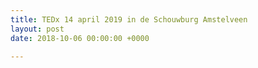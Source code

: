 ```yaml
---
title: TEDx 14 april 2019 in de Schouwburg Amstelveen
layout: post
date: 2018-10-06 00:00:00 +0000

---
```


